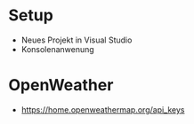 # Setup
- Neues Projekt in Visual Studio
- Konsolenanwenung

# OpenWeather
- https://home.openweathermap.org/api_keys

